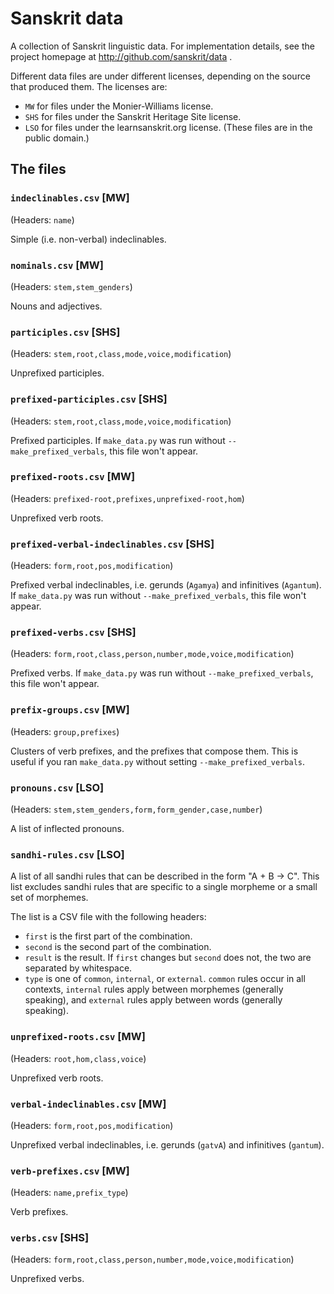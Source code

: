 Sanskrit data
=============

A collection of Sanskrit linguistic data. For implementation details, see the
project homepage at http://github.com/sanskrit/data .


Different data files are under different licenses, depending on the source that
produced them. The licenses are:

- `MW` for files under the Monier-Williams license.
- `SHS` for files under the Sanskrit Heritage Site license.
- `LSO` for files under the learnsanskrit.org license. (These files are in the
  public domain.)


The files
---------

### `indeclinables.csv` [MW]

(Headers: `name`)

Simple (i.e. non-verbal) indeclinables.


### `nominals.csv` [MW]

(Headers: `stem,stem_genders`)

Nouns and adjectives.


### `participles.csv` [SHS]

(Headers: `stem,root,class,mode,voice,modification`)

Unprefixed participles.


### `prefixed-participles.csv` [SHS]

(Headers: `stem,root,class,mode,voice,modification`)

Prefixed participles. If `make_data.py` was run without
`--make_prefixed_verbals`, this file won't appear.


### `prefixed-roots.csv` [MW]

(Headers: `prefixed-root,prefixes,unprefixed-root,hom`)

Unprefixed verb roots.


### `prefixed-verbal-indeclinables.csv` [SHS]

(Headers: `form,root,pos,modification`)

Prefixed verbal indeclinables, i.e. gerunds (`Agamya`) and infinitives
(`Agantum`). If `make_data.py` was run without `--make_prefixed_verbals`, this
file won't appear.


### `prefixed-verbs.csv` [SHS]

(Headers: `form,root,class,person,number,mode,voice,modification`)

Prefixed verbs. If `make_data.py` was run without `--make_prefixed_verbals`,
this file won't appear.


### `prefix-groups.csv` [MW]

(Headers: `group,prefixes`)

Clusters of verb prefixes, and the prefixes that compose them. This is useful
if you ran `make_data.py` without setting `--make_prefixed_verbals`.


### `pronouns.csv` [LSO]

(Headers: `stem,stem_genders,form,form_gender,case,number`)

A list of inflected pronouns.


### `sandhi-rules.csv` [LSO]

A list of all sandhi rules that can be described in the form "A + B -> C". This
list excludes sandhi rules that are specific to a single morpheme or a small
set of morphemes.

The list is a CSV file with the following headers:

- `first` is the first part of the combination.
- `second` is the second part of the combination.
- `result` is the result. If `first` changes but `second` does not, the two are
  separated by whitespace.
- `type` is one of `common`, `internal`, or `external`. `common` rules occur in
  all contexts, `internal` rules apply between morphemes (generally speaking),
  and `external` rules apply between words (generally speaking).


### `unprefixed-roots.csv` [MW]

(Headers: `root,hom,class,voice`)

Unprefixed verb roots.


### `verbal-indeclinables.csv` [MW]

(Headers: `form,root,pos,modification`)

Unprefixed verbal indeclinables, i.e. gerunds (`gatvA`) and infinitives
(`gantum`).


### `verb-prefixes.csv` [MW]

(Headers: `name,prefix_type`)

Verb prefixes.


### `verbs.csv` [SHS]

(Headers: `form,root,class,person,number,mode,voice,modification`)

Unprefixed verbs.
